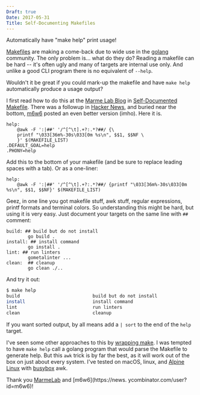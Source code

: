```yaml
---
Draft: true
Date: 2017-05-31
Title: Self-Documenting Makefiles
---
```

Automatically have "make help" print usage!<!--more-->

[Makefiles](https://www.gnu.org/software/make/manual/html_node/Introduction.html) are making a come-back due to wide use in the [golang](https://golang.org) community. The only problem is... what do they do? Reading a makefile can be hard -- it's often ugly and many of targets are internal use only.  And unlike a good CLI program there is no equivalent of `--help`.  

Wouldn't it be great if you could mark-up the makefile and have `make help` automatically produce a usage output?

I first read how to do this at the [Marme Lab Blog](https://marmelab.com/blog/) in [Self-Documented Makefile](https://marmelab.com/blog/2016/02/29/auto-documented-makefile.html). There was a followup in [Hacker News](https://news.ycombinator.com/item?id=11195539), and buried near the bottom, [m6w6](https://news.ycombinator.com/user?id=m6w6) posted an even better version (imho).  Here it is.

```make
help:
	@awk -F ':|##' '/^[^\t].+?:.*?##/ {\
	printf "\033[36m%-30s\033[0m %s\n", $$1, $$NF \
	}' $(MAKEFILE_LIST)
.DEFAULT_GOAL=help
.PHONY=help
```

Add this to the bottom of your makefile (and be sure to replace leading spaces with a tab).  Or as a one-liner:

```make
help:
	@awk -F ':|##' '/^[^\t].+?:.*?##/ {printf "\033[36m%-30s\033[0m %s\n", $$1, $$NF}' $(MAKEFILE_LIST)    
```

Geez, in one line you got makefile stuff, awk stuff, regular expressions, printf formats and terminal colors.  So understanding this might be hard, but using it is very easy.  Just document your targets on the same line with `##` comment:

```make
build: ## build but do not install
        go build .
install: ## install command
        go install .
lint: ## run linters
        gometalinter ...
clean:  ## cleanup
        go clean ./..
```

And try it out:

```sh
$ make help
build                           build but do not install
install                         install command
lint                            run linters
clean                           cleanup
```

If you want sorted output, by all means add a `| sort` to the end of the `help` target.

I've seen some other approaches to this by [wrapping make](https://medium.com/@tjholowaychuk/modern-make-b55d53cf80d9).  I was tempted to have `make help` call a golang program that would parse the Makefile to generate help.  But this `awk` trick is by far the best, as it will work out of the box on just about every system.  I've tested on macOS, linux, and [Alpine Linux](https://alpinelinux.org) with [busybox](https://busybox.net) awk.

Thank you [MarmeLab](https://marmelab.com/) and [m6w6](https://news.
ycombinator.com/user?id=m6w6)!

